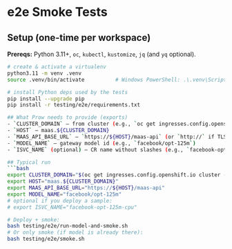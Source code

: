 # e2e Smoke Tests

## Setup (one-time per workspace)

**Prereqs:** Python 3.11+, `oc`, `kubectl`, `kustomize`, `jq` (and `yq` optional).

```bash
# create & activate a virtualenv
python3.11 -m venv .venv
source .venv/bin/activate          # Windows PowerShell: .\.venv\Scripts\Activate.ps1

# install Python deps used by the tests
pip install --upgrade pip
pip install -r testing/e2e/requirements.txt

## What Prow needs to provide (exports)
- `CLUSTER_DOMAIN` – from cluster (e.g., `oc get ingresses.config.openshift.io cluster -o jsonpath='{.spec.domain}'`)
- `HOST` – maas.${CLUSTER_DOMAIN}
- `MAAS_API_BASE_URL` – `https://${HOST}/maas-api` (or `http://` if TLS isn’t ready)
- `MODEL_NAME` – gateway model id (e.g., `facebook/opt-125m`)
- `ISVC_NAME` (optional) – CR name without slashes (e.g., `facebook-opt-125m-cpu`) if you deploy a sample

## Typical run
```bash
export CLUSTER_DOMAIN="$(oc get ingresses.config.openshift.io cluster -o jsonpath='{.spec.domain}')"
export HOST="maas.${CLUSTER_DOMAIN}"
export MAAS_API_BASE_URL="https://${HOST}/maas-api"
export MODEL_NAME="facebook/opt-125m"
# optional if you deploy a sample:
# export ISVC_NAME="facebook-opt-125m-cpu"

# Deploy + smoke:
bash testing/e2e/run-model-and-smoke.sh
# Or only smoke (if model is already there):
bash testing/e2e/smoke.sh
